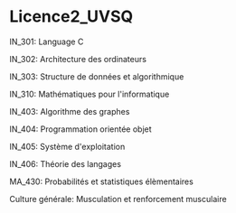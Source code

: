 # Licence2_UVSQ

IN_301: Language C

IN_302: Architecture des ordinateurs

IN_303: Structure de données et algorithmique

IN_310: Mathématiques pour l'informatique

IN_403: Algorithme des graphes

IN_404: Programmation orientée objet

IN_405: Système d'exploitation

IN_406: Théorie des langages

MA_430: Probabilités et statistiques élèmentaires 

Culture générale: Musculation et renforcement musculaire
